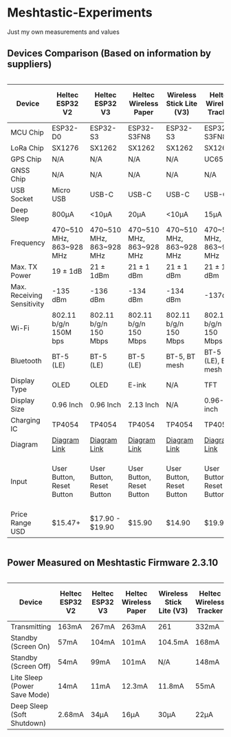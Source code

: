 # Meshtastic-Experiments
Just my own measurements and values

## Devices Comparison (Based on information by suppliers)

<div style="overflow-x: auto;">
  <table>
    <thead>
      <tr>
        <th>Device</th>
        <th>Heltec ESP32 V2</th>
        <th>Heltec ESP32 V3</th>
        <th>Heltec Wireless Paper</th>
        <th>Wireless Stick Lite (V3)</th>
        <th>Heltec Wireless Tracker</th>
        <th>Heltec Capsule Sensor V3</th>
        <th>T-Deck</th>
        <th>RAK nRF52840</th>
      </tr>
    </thead>
    <tbody>
      <tr>
        <td>MCU Chip</td>
        <td>ESP32-D0</td>
        <td>ESP32-S3</td>
        <td>ESP32-S3FN8</td>
        <td>ESP32-S3</td>
        <td>ESP32-S3FN8</td>
        <td>ESP32-S3FN8</td>
        <td>ESP32-S3FN16R8</td>
        <td>RAK4631</td>
      </tr>
      <tr>
        <td>LoRa Chip</td>
        <td>SX1276</td>
        <td>SX1262</td>
        <td>SX1262</td>
        <td>SX1262</td>
        <td>SX1262</td>
        <td>SX1262</td>
        <td>SX1262</td>
        <td>SX1262</td>
      </tr>
      <tr>
        <td>GPS Chip</td>
        <td>N/A</td>
        <td>N/A</td>
        <td>N/A</td>
        <td>N/A</td>
        <td>UC6580</td>
        <td>N/A</td>
        <td>N/A</td>
        <td>N/A</td>
      </tr>
      <tr>
        <td>GNSS Chip</td>
        <td>N/A</td>
        <td>N/A</td>
        <td>N/A</td>
        <td>N/A</td>
        <td>N/A</td>
        <td>L76k</td>
        <td>N/A</td>
        <td>N/A</td>
      </tr>
      <tr>
        <td>USB Socket</td>
        <td>Micro USB</td>
        <td>USB-C</td>
        <td>USB-C</td>
        <td>USB-C</td>
        <td>USB-C</td>
        <td>Wireless Boot</td>
        <td>USB-C</td>
        <td>USB-C</td>
      </tr>
      <tr>
        <td>Deep Sleep</td>
        <td>800μA</td>
        <td>&lt;10μA</td>
        <td>20μA</td>
        <td>&lt;10μA</td>
        <td>15μA</td>
        <td>25μA</td>
        <td>N/A</td>
        <td>2μA</td>
      </tr>
      <tr>
        <td>Frequency</td>
        <td>470~510 MHz, 863~928 MHz</td>
        <td>470~510 MHz, 863~928 MHz</td>
        <td>470~510 MHz, 863~928 MHz</td>
        <td>470~510 MHz, 863~928 MHz</td>
        <td>470~510 MHz, 863~928 MHz</td>
        <td>470~510 MHz, 863~928 MHz</td>
        <td>470~510 MHz, 863~928 MHz</td>
        <td>470~510 MHz, 863~928 MHz</td>
      </tr>
      <tr>
        <td>Max. TX Power</td>
        <td>19 ± 1dB</td>
        <td>21 ± 1dBm</td>
        <td>21 ± 1 dBm</td>
        <td>21 ± 1 dBm</td>
        <td>21 ± 1 dBm</td>
        <td>21 ± 1 dBm</td>
        <td>22 ± 1 dBm</td>
        <td>22 ± 1 dBm</td>
      </tr>
      <tr>
        <td>Max. Receiving Sensitivity</td>
        <td>-135 dBm</td>
        <td>-136 dBm</td>
        <td>-134 dBm</td>
        <td>-134 dBm</td>
        <td>-137dBm</td>
        <td>-135dBm</td>
        <td>?</td>
        <td>?</td>
      </tr>
      <tr>
        <td>Wi-Fi</td>
        <td>802.11 b/g/n 150M bps</td>
        <td>802.11 b/g/n 150 Mbps</td>
        <td>802.11 b/g/n 150 Mbps</td>
        <td>802.11 b/g/n 150 Mbps</td>
        <td>802.11 b/g/n 150 Mbps</td>
        <td>802.11 b/g/n 150 Mbps</td>
        <td>802.11 b/g/n 150 Mbps</td>
        <td>N/A</td>
      </tr>
      <tr>
        <td>Bluetooth</td>
        <td>BT-5 (LE)</td>
        <td>BT-5 (LE)</td>
        <td>BT-5 (LE)</td>
        <td>BT-5, BT mesh</td>
        <td>BT-5 (LE), BT mesh</td>
        <td>BT-5 (LE), BT mesh</td>
        <td>BT-5 (LE)</td>
        <td>BT-5 (LE)</td>
      </tr>
      <tr>
        <td>Display Type</td>
        <td>OLED</td>
        <td>OLED</td>
        <td>E-ink</td>
        <td>N/A</td>
        <td>TFT</td>
        <td>N/A</td>
        <td>LCD</td>
        <td>N/A</td>
      </tr>
      <tr>
        <td>Display Size</td>
        <td>0.96 Inch</td>
        <td>0.96 Inch</td>
        <td>2.13 Inch</td>
        <td>N/A</td>
        <td>0.96-inch</td>
        <td>N/A</td>
        <td>2.8 Inch</td>
        <td>N/A</td>
      </tr>
      <tr>
        <td>Charging IC</td>
        <td>TP4054</td>
        <td>TP4054</td>
        <td>TP4054</td>
        <td>TP4054</td>
        <td>TP4054</td>
        <td>TP4054</td>
        <td>TP4054</td>
        <td>-</td>
      </tr>
      <tr>
        <td>Diagram</td>
        <td><a href="https://resource.heltec.cn/download/WiFi_LoRa_32/V2.1/WIFI_LoRa_32_V2.1(868-915).PDF">Diagram Link</a></td>
        <td><a href="https://resource.heltec.cn/download/WiFi_LoRa_32_V3/HTIT-WB32LA(F)_V3.1_Schematic_Diagram.pdf">Diagram Link</a></td>
        <td><a href="https://resource.heltec.cn/download/Wireless_Paper/Wireless_Paper_V0.4_Schematic_Diagram.pdf">Diagram Link</a></td>
        <td><a href="https://resource.heltec.cn/download/Wireless_Stick_Lite_V3/HTIT-WSL_V3_Schematic_Diagram.pdf">Diagram Link</a></td>
        <td><a href="https://resource.heltec.cn/download/Wireless_Tracker/Wireless_Tacker1.1/HTIT-Tracker_V0.5.pdf">Diagram Link</a></td>
        <td><a href="https://resource.heltec.cn/download/Heltec%20Capsule%20Sensor%20V3/Capsule_Main_Esp32_Schematic_Diagram.pdf">Diagram Link</a></td>
        <td><a href="https://github.com/Xinyuan-LilyGO/T-Deck/blob/master/schematic/schematic.pdf">Diagram Link</a></td>
        <td><a href="https://docs.rakwireless.com/Product-Categories/WisBlock/RAK4631/Datasheet/#hardware">Diagram Link</a></td>
      </tr>
      <tr>
        <td>Input</td>
        <td>User Button, Reset Button</td>
        <td>User Button, Reset Button</td>
        <td>User Button, Reset Button</td>
        <td>User Button, Reset Button</td>
        <td>User Button, Reset Button</td>
        <td>User Button, Reset Button</td>
        <td>Touch Screen, Keyboard, trackball, Reset Button</td>
        <td>Reset Button</td>
      </tr>
      <tr>
        <td>Price Range USD</td>
        <td>$15.47+</td>
        <td>$17.90 - $19.90</td>
        <td>$15.90</td>
        <td>$14.90</td>
        <td>$19.90</td>
        <td>$25.99</td>
        <td>$52.66</td>
        <td>$36.97</td>
      </tr>
    </tbody>
  </table>
</div>

## Power Measured on Meshtastic Firmware 2.3.10

<div style="overflow-x: auto;">
  <table>
    <thead>
      <tr>
        <th>Device</th>
        <th>Heltec ESP32 V2</th>
        <th>Heltec ESP32 V3</th>
        <th>Heltec Wireless Paper</th>
        <th>Wireless Stick Lite (V3)</th>
        <th>Heltec Wireless Tracker</th>
        <th>Heltec Capsule Sensor V3</th>
        <th>T-Deck</th>
        <th>RAK nRF52840</th>
      </tr>
    </thead>
    <tbody>
      <tr>
        <td>Transmitting</td>
        <td>163mA</td>
        <td>267mA</td>
        <td>263mA</td>
        <td>261</td>
        <td>332mA</td>
        <td>?</td>
        <td>162mA</td>
        <td>88mA</td>
      </tr>
      <tr>
        <td>Standby (Screen On)</td>
        <td>57mA</td>
        <td>104mA</td>
        <td>101mA</td>
        <td>104.5mA</td>
        <td>168mA</td>
        <td>?</td>
        <td>138mA</td>
        <td>N/A</td>
      </tr>
      <tr>
        <td>Standby (Screen Off)</td>
        <td>54mA</td>
        <td>99mA</td>
        <td>101mA</td>
        <td>N/A</td>
        <td>148mA</td>
        <td>?</td>
        <td>113mA</td>
        <td>12mA</td>
      </tr>
      <tr>
        <td>Lite Sleep (Power Save Mode)</td>
        <td>14mA</td>
        <td>11mA</td>
        <td>12.3mA</td>
        <td>11.8mA</td>
        <td>55mA</td>
        <td>?</td>
        <td>29mA</td>
        <td>7mA</td>
      </tr>
      <tr>
        <td>Deep Sleep (Soft Shutdown)</td>
        <td>2.68mA</td>
        <td>34μA</td>
        <td>16μA</td>
        <td>30μA</td>
        <td>22μA</td>
        <td>?</td>
        <td>Has Power Switch</td>
        <td>2μA</td>
      </tr>
    </tbody>
  </table>
</div>
